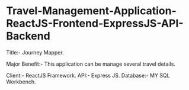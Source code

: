 Travel-Management-Application-ReactJS-Frontend-ExpressJS-API-Backend
====================================================================

Title:- Journey Mapper.

Major Benefit:- This application can be manage several travel details.

Client:- ReactJS Framework. API:- Express JS. Database:- MY SQL Workbench.
